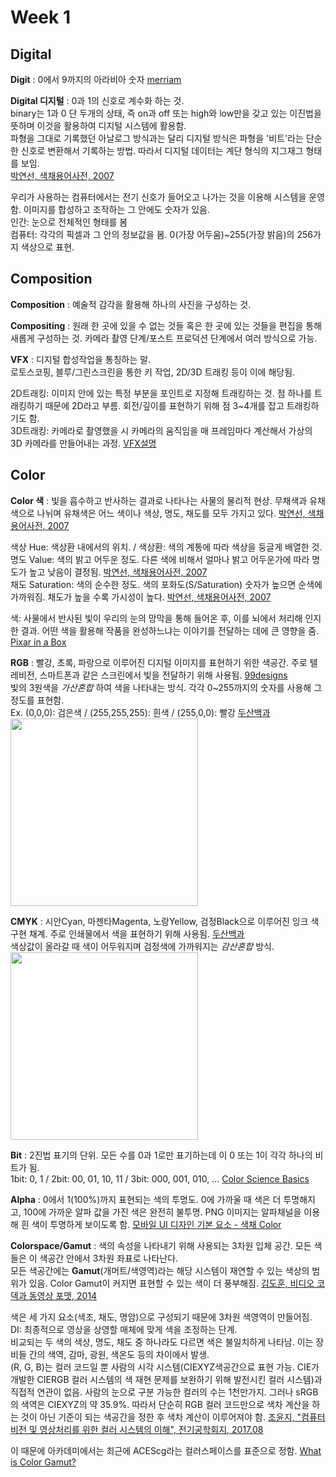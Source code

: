 # Week 1

## Digital 
**Digit**
: 0에서 9까지의 아라비아 숫자
[merriam](https://www.merriam-webster.com/dictionary/digit)

**Digital 디지털**
: 0과 1의 신호로 계수화 하는 것. <br>
binary는 1과 0 단 두개의 상태, 즉 on과 off 또는 high와 low만을 갖고 있는 이진법을 뜻하며 이것을 활용하여 디지털 시스템에 활용함. <br>
파형을 그대로 기록했던 아날로그 방식과는 달리 디지털 방식은 파형을 '비트'라는 단순한 신호로 변환해서 기록하는 방법. 따라서 디지털 데이터는 계단 형식의 지그재그 형태를 보임. <br>
[박연선, 색채용어사전, 2007](https://terms.naver.com/entry.naver?docId=269664&cid=42641&categoryId=42641)

우리가 사용하는 컴퓨터에서는 전기 신호가 들어오고 나가는 것을 이용해 시스템을 운영함. 이미지를 합성하고 조작하는 그 안에도 숫자가 있음. <br>
인간: 눈으로 전체적인 형태를 봄 <br>
컴퓨터: 각각의 픽셀과 그 안의 정보값을 봄. 0(가장 어두움)~255(가장 밝음)의 256가지 색상으로 표현.


## Composition
**Composition**
: 예술적 감각을 활용해 하나의 사진을 구성하는 것.

**Compositing**
: 원래 한 곳에 있을 수 없는 것들 혹은 한 곳에 있는 것들을 편집을 통해 새롭게 구성하는 것. 카메라 촬영 단계/포스트 프로덕션 단계에서 여러 방식으로 가능. 

**VFX**
: 디지털 합성작업을 통칭하는 말. <br>
로토스코핑, 블루/그린스크린을 통한 키 작업, 2D/3D 트래킹 등이 이에 해당됨. <br>

2D트래킹: 이미지 안에 있는 특정 부분을 포인트로 지정해 트래킹하는 것. 점 하나를 트래킹하기 때문에 2D라고 부름. 회전/깊이를 표현하기 위해 점 3~4개를 잡고 트래킹하기도 함. <br> 
3D트래킹: 카메라로 촬영했을 시 카메라의 움직임을 매 프레임마다 계산해서 가상의 3D 카메라를 만들어내는 과정. 
[VFX설명](https://www.youtube.com/watch?v=Xkf5aFFJIuo&ab_channel=FoundryKorea)


## Color
**Color 색**
: 빛을 흡수하고 반사하는 결과로 나타나는 사물의 물리적 현상. 무채색과 유채색으로 나뉘며 유채색은 어느 색이나 색상, 명도, 채도를 모두 가지고 있다.
[박연선, 색채용어사전, 2007](https://terms.naver.com/entry.naver?docId=270032&cid=42641&categoryId=42641)

색상 Hue: 색상환 내에서의 위치. / 색상환: 색의 계통에 따라 색상을 둥글게 배열한 것. <br>
명도 Value: 색의 밝고 어두운 정도. 다른 색에 비해서 얼마나 밝고 어두운가에 따라 명도가 높고 낮음이 결정됨.
[박연선, 색채용어사전, 2007](https://terms.naver.com/entry.naver?docId=269768&ref=y&cid=42641&categoryId=42641) <br>
채도 Saturation: 색의 순수한 정도. 색의 포화도(S/Saturation) 숫자가 높으면 순색에 가까워짐. 채도가 높을 수록 가시성이 높다.
[박연선, 색채용어사전, 2007](https://terms.naver.com/entry.naver?docId=270651&cid=42641&categoryId=42641)

색: 사물에서 반사된 빛이 우리의 눈의 망막을 통해 들어온 후, 이를 뇌에서 처리해 인지한 결과. 어떤 색을 활용해 작품을 완성하느냐는 이야기를 전달하는 데에 큰 영향을 줌.
[Pixar in a Box](https://youtu.be/0DXZvcfPVrk)

**RGB**
: 빨강, 초록, 파랑으로 이루어진 디지털 이미지를 표현하기 위한 색공간. 주로 텔레비전, 스마트폰과 같은 스크린에서 빛을 전달하기 위해 사용됨.
[99designs](https://99designs.com/blog/tips/correct-file-formats-rgb-and-cmyk/)     
빛의 3원색을 _가산혼합_ 하여 색을 나타내는 방식. 각각 0~255까지의 숫자를 사용해 그 정도를 표현함.     
Ex. (0,0,0): 검은색 / (255,255,255): 흰색 / (255,0,0): 빨강
[두산백과](https://terms.naver.com/entry.naver?docId=3340558&cid=40942&categoryId=32828)        
<img src="https://www.hisour.com/wp-content/uploads/2018/03/RGB-color-model.jpg" width="300" height="300">

**CMYK**
: 시안Cyan, 마젠타Magenta, 노랑Yellow, 검정Black으로 이루어진 잉크 색 구현 채계. 주로 인쇄물에서 색을 표현하기 위해 사용됨.
[두산백과](https://terms.naver.com/entry.naver?docId=3347335&cid=40942&categoryId=32828)      
색상값이 올라갈 때 색이 어두워지며 검정색에 가까워지는 _감산혼합_ 방식.    
<img src="https://cdn-befan.nitrocdn.com/ZqEoWphcmcAXQbFBKaYjfUBYIqNFiJSC/assets/static/optimized/rev-4b3697d/wp-content/uploads/2020/06/CYMK-colors.png" width="300" height="300">

**Bit**
: 2진법 표기의 단위. 모든 수를 0과 1로만 표기하는데 이 0 또는 1이 각각 하나의 비트가 됨.    
1bit: 0, 1 / 2bit: 00, 01, 10, 11 / 3bit: 000, 001, 010, ...
[Color Science Basics](https://www.youtube.com/watch?v=M47YdERx11s&ab_channel=Moviola)

**Alpha**
: 0에서 1(100%)까지 표현되는 색의 투명도. 0에 가까울 때 색은 더 투명해지고, 100에 가까운 알파 값을 가진 색은 완전히 불투명. PNG 이미지는 알파채널을 이용해 흰 색이 투명하게 보이도록 함.
[모바일 UI 디자인 기본 요소 - 색채 Color](https://brunch.co.kr/@chulhochoiucj0/17)

**Colorspace/Gamut**
: 색의 속성을 나타내기 위해 사용되는 3차원 입체 공간. 모든 색들은 이 색공간 안에서 3차원 좌표로 나타난다.      
모든 색공간에는 **Gamut**(개머트/색영역)라는 해당 시스템이 재연할 수 있는 색상의 범위가 있음. Color Gamut이 커지면 표현할 수 있는 색이 더 풍부해짐. 
[김도훈, 비디오 코덱과 동영상 포맷, 2014](https://terms.naver.com/entry.naver?docId=3340383&cid=58161&categoryId=58161)      

색은 세 가지 요소(색조, 채도, 명암)으로 구성되기 때문에 3차원 색영역이 만들어짐.         
DI: 최종적으로 영상을 상영할 매체에 맞게 색을 조정하는 단계.    
비교되는 두 색의 색상, 명도, 채도 중 하나라도 다르면 색은 불일치하게 나타남. 이는 장비들 간의 색역, 감마, 광원, 색온도 등의 차이에서 발생.     
(R, G, B)는 컬러 코드일 뿐 사람의 시각 시스템(CIEXYZ색공간으료 표현 가능. CIE가 개발한 CIERGB 컬러 시스템의 색 재현 문제를 보완하기 위해 발전시킨 컬러 시스템)과 직접적 연관이 없음. 사람의 눈으로 구분 가능한 컬러의 수는 1천만가지. 그러나 sRGB의 색역은 CIEXYZ의 약 35.9%. 따라서 단순히 RGB 컬러 코드만으로 색차 계산을 하는 것이 아닌 기준이 되는 색공간을 정한 후 색차 계산이 이루어져야 함. 
[조윤지, "컴퓨터 비전 및 영상처리를 위한 컬러 시스템의 이해", 전기공학회지, 2017.08](https://www.koreascience.or.kr/article/JAKO201724854344110.pdf)     

이 때문에 아카데미에서는 최근에 ACEScg라는 컬러스페이스를 표준으로 정함. 
[What is Color Gamut?](https://www.benq.com/en-me/knowledge-center/knowledge/color-gamut-monitor.html)
